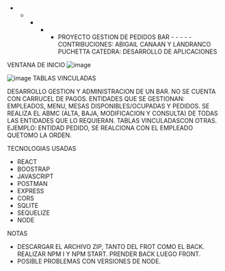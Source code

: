- - - - - PROYECTO GESTION DE PEDIDOS BAR - - - - -
CONTRIBUCIONES: ABIGAIL CANAAN Y LANDRANCO PUCHETTA
CATEDRA: DESARROLLO DE APLICACIONES

VENTANA DE INICIO
![image](https://github.com/user-attachments/assets/3f2bc9fb-fa7d-423d-923f-3b111bab808f)

![image](https://github.com/user-attachments/assets/2933c257-054b-4a3d-8f77-f506a265baab)
TABLAS VINCULADAS 

DESARROLLO
GESTION Y ADMINISTRACION DE UN BAR. NO SE CUENTA CON CARRUCEL DE PAGOS.
ENTIDADES QUE SE GESTIONAN: EMPLEADOS, MENU, MESAS DISPONIBLES/OCUPADAS Y PEDIDOS.
SE REALIZA EL ABMC (ALTA, BAJA, MODIFICACION Y CONSULTA) DE TODAS LAS ENTIDADES QUE LO REQUIERAN.
TABLAS VINCULADASCON OTRAS. EJEMPLO: ENTIDAD PEDIDO, SE REALCIONA CON EL EMPLEADO QUETOMO LA ORDEN.

TECNOLOGIAS USADAS
- REACT
- BOOSTRAP
- JAVASCRIPT
- POSTMAN
- EXPRESS
- CORS
- SQLITE
- SEQUELIZE
- NODE

NOTAS
- DESCARGAR EL ARCHIVO ZIP, TANTO DEL FROT COMO EL BACK. REALIZAR NPM I Y NPM START. PRENDER BACK LUEGO FRONT.
- POSIBLE PROBLEMAS CON VERSIONES DE NODE.
